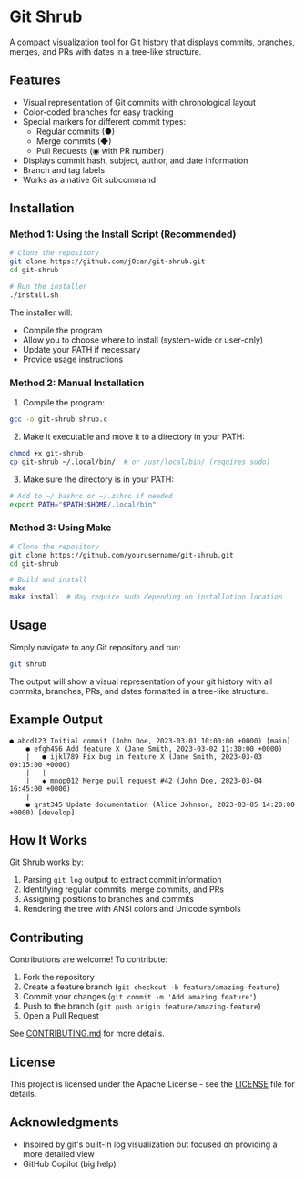 # Git Shrub

A compact visualization tool for Git history that displays commits, branches, merges, and PRs with dates in a tree-like structure.

## Features

- Visual representation of Git commits with chronological layout
- Color-coded branches for easy tracking
- Special markers for different commit types:
  - Regular commits (●)
  - Merge commits (◆)
  - Pull Requests (◉ with PR number)
- Displays commit hash, subject, author, and date information
- Branch and tag labels
- Works as a native Git subcommand

## Installation

### Method 1: Using the Install Script (Recommended)

```bash
# Clone the repository
git clone https://github.com/j0can/git-shrub.git
cd git-shrub

# Run the installer
./install.sh
```

The installer will:
- Compile the program
- Allow you to choose where to install (system-wide or user-only)
- Update your PATH if necessary
- Provide usage instructions

### Method 2: Manual Installation

1. Compile the program:
```bash
gcc -o git-shrub shrub.c
```

2. Make it executable and move it to a directory in your PATH:
```bash
chmod +x git-shrub
cp git-shrub ~/.local/bin/  # or /usr/local/bin/ (requires sudo)
```

3. Make sure the directory is in your PATH:
```bash
# Add to ~/.bashrc or ~/.zshrc if needed
export PATH="$PATH:$HOME/.local/bin"
```

### Method 3: Using Make

```bash
# Clone the repository
git clone https://github.com/yourusername/git-shrub.git
cd git-shrub

# Build and install
make
make install  # May require sudo depending on installation location
```

## Usage

Simply navigate to any Git repository and run:

```bash
git shrub
```

The output will show a visual representation of your git history with all commits, branches, PRs, and dates formatted in a tree-like structure.

## Example Output

```
● abcd123 Initial commit (John Doe, 2023-03-01 10:00:00 +0000) [main]
    ● efgh456 Add feature X (Jane Smith, 2023-03-02 11:30:00 +0000)
    |   ● ijkl789 Fix bug in feature X (Jane Smith, 2023-03-03 09:15:00 +0000)
    |   |
    |   ◆ mnop012 Merge pull request #42 (John Doe, 2023-03-04 16:45:00 +0000)
    |
    ● qrst345 Update documentation (Alice Johnson, 2023-03-05 14:20:00 +0000) [develop]
```

## How It Works

Git Shrub works by:
1. Parsing `git log` output to extract commit information
2. Identifying regular commits, merge commits, and PRs
3. Assigning positions to branches and commits
4. Rendering the tree with ANSI colors and Unicode symbols

## Contributing

Contributions are welcome! To contribute:

1. Fork the repository
2. Create a feature branch (`git checkout -b feature/amazing-feature`)
3. Commit your changes (`git commit -m 'Add amazing feature'`)
4. Push to the branch (`git push origin feature/amazing-feature`)
5. Open a Pull Request

See [CONTRIBUTING.md](docs/CONTRIBUTING.md) for more details.

## License

This project is licensed under the Apache License - see the [LICENSE](LICENSE) file for details.

## Acknowledgments

- Inspired by git's built-in log visualization but focused on providing a more detailed view
- GitHub Copilot (big help)

